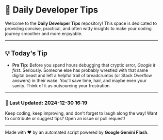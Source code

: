 
# 🌟 Daily Developer Tips

Welcome to the **Daily Developer Tips** repository! This space is dedicated to providing concise, practical, and often witty insights to make your coding journey smoother and more enjoyable.

---

## 💡 Today's Tip

- **Pro Tip:**  Before you spend hours debugging that cryptic error,  *Google it first*.  Seriously.  Someone else has probably wrestled with that same digital beast and left a helpful trail of breadcrumbs (or Stack Overflow answers) in their wake. You'll save time, hair, and maybe even your sanity.  Think of it as outsourcing your frustration.

---

### 📅 Last Updated: 2024-12-30 16:19

Keep coding, keep improving, and don't forget to laugh along the way! Want to contribute or suggest tips? Open an issue or pull request!

---

Made with ❤️ by an automated script powered by **Google Gemini Flash**.
